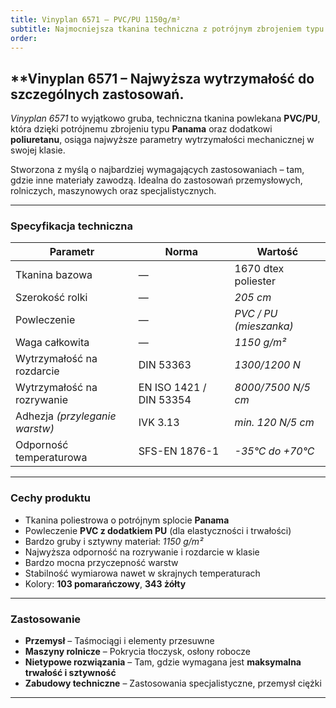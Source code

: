 ```yaml
---
title: Vinyplan 6571 – PVC/PU 1150g/m²
subtitle: Najmocniejsza tkanina techniczna z potrójnym zbrojeniem typu Panama
order:
---
```


## **Vinyplan 6571 – Najwyższa wytrzymałość do szczególnych zastosowań. 

_Vinyplan 6571_ to wyjątkowo gruba, techniczna tkanina powlekana **PVC/PU**,
która dzięki potrójnemu zbrojeniu typu **Panama** oraz dodatkowi
**poliuretanu**, osiąga najwyższe parametry wytrzymałości mechanicznej w swojej
klasie.

Stworzona z myślą o najbardziej wymagających zastosowaniach – tam, gdzie inne
materiały zawodzą. Idealna do zastosowań przemysłowych, rolniczych, maszynowych
oraz specjalistycznych.

---

### **Specyfikacja techniczna**

| **Parametr**                   | **Norma**               | **Wartość**            |
| ------------------------------ | ----------------------- | ---------------------- |
| Tkanina bazowa                 | —                       | 1670 dtex poliester    |
| Szerokość rolki                | —                       | _205 cm_               |
| Powleczenie                    | —                       | _PVC / PU (mieszanka)_ |
| Waga całkowita                 | —                       | _1150 g/m²_            |
| Wytrzymałość na rozdarcie      | DIN 53363               | _1300/1200 N_          |
| Wytrzymałość na rozrywanie     | EN ISO 1421 / DIN 53354 | _8000/7500 N/5 cm_     |
| Adhezja _(przyleganie warstw)_ | IVK 3.13                | _min. 120 N/5 cm_      |
| Odporność temperaturowa        | SFS-EN 1876-1           | _-35°C do +70°C_       |

---

### **Cechy produktu**

- Tkanina poliestrowa o potrójnym splocie **Panama**
- Powleczenie **PVC z dodatkiem PU** (dla elastyczności i trwałości)
- Bardzo gruby i sztywny materiał: _1150 g/m²_
- Najwyższa odporność na rozrywanie i rozdarcie w klasie
- Bardzo mocna przyczepność warstw
- Stabilność wymiarowa nawet w skrajnych temperaturach
- Kolory: **103 pomarańczowy**, **343 żółty**

---

### **Zastosowanie**

- **Przemysł** – Taśmociągi i elementy przesuwne
- **Maszyny rolnicze** – Pokrycia tłoczysk, osłony robocze
- **Nietypowe rozwiązania** – Tam, gdzie wymagana jest **maksymalna trwałość i
  sztywność**
- **Zabudowy techniczne** – Zastosowania specjalistyczne, przemysł ciężki

---
